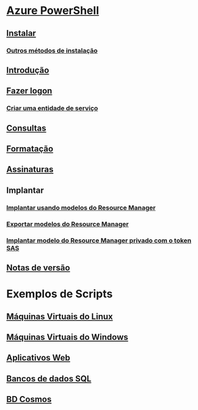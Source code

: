 # [Azure PowerShell](../overview.md)
## [Instalar](../install-azurerm-ps.md)
### [Outros métodos de instalação](../other-install.md)
## [Introdução](../get-started-azureps.md)
## [Fazer logon](../authenticate-azureps.md)
### [Criar uma entidade de serviço](../create-azure-service-principal-azureps.md)
## [Consultas](../queries-azureps.md)
## [Formatação](../formatting-output.md)
## [Assinaturas](../manage-subscriptions-azureps.md)

## Implantar
### [Implantar usando modelos do Resource Manager](/azure/azure-resource-manager/resource-group-template-deploy)
### [Exportar modelos do Resource Manager](/azure/azure-resource-manager/resource-manager-export-template-powershell)
### [Implantar modelo do Resource Manager privado com o token SAS](/azure/azure-resource-manager/resource-manager-powershell-sas-token)

## [Notas de versão](release-notes-azureps.md)

# Exemplos de Scripts
## [Máquinas Virtuais do Linux](/azure/virtual-machines/linux/powershell-samples?toc=%2fpowershell%2fmodule%2ftoc.json)
## [Máquinas Virtuais do Windows](/azure/virtual-machines/windows/powershell-samples?toc=%2fpowershell%2fmodule%2ftoc.json)
## [Aplicativos Web](/azure/app-service-web/app-service-powershell-samples?toc=%2fpowershell%2fmodule%2ftoc.json)
## [Bancos de dados SQL](/azure/sql-database/sql-database-powershell-samples?toc=%2fpowershell%2fmodule%2ftoc.json)
## [BD Cosmos](/azure/cosmos-db/powershell-samples?toc=%2fpowershell%2fmodules%2ftoc.json)
